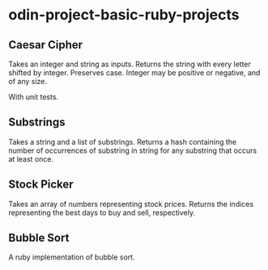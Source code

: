 # odin-project-basic-ruby-projects

## Caesar Cipher 

Takes an integer and string as inputs. Returns the string with every letter shifted by integer. Preserves case. Integer may be positive or negative, and of any size.

With unit tests.

## Substrings

Takes a string and a list of substrings. Returns a hash containing the number of occurrences of substring in string for any substring that occurs at least once. 

## Stock Picker

Takes an array of numbers representing stock prices. Returns the indices representing the best days to buy and sell, respectively.

## Bubble Sort

A ruby implementation of bubble sort. 